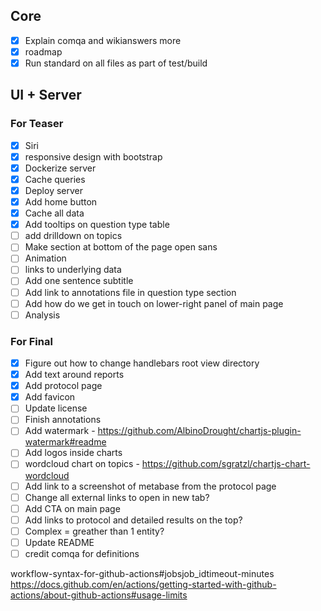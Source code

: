 ## Core
- [X] Explain comqa and wikianswers more
- [X] roadmap
- [X] Run standard on all files as part of test/build

## UI + Server
### For Teaser
- [X] Siri
- [X] responsive design with bootstrap
- [X] Dockerize server
- [X] Cache queries
- [X] Deploy server
- [X] Add home button
- [X] Cache all data
- [X] Add tooltips on question type table
- [ ] add drilldown on topics
- [ ] Make section at bottom of the page open sans
- [ ] Animation
- [ ] links to underlying data
- [ ] Add one sentence subtitle
- [ ] Add link to annotations file in question type section
- [ ] Add how do we get in touch on lower-right panel of main page
- [ ] Analysis

### For Final
- [X] Figure out how to change handlebars root view directory
- [X] Add text around reports
- [X] Add protocol page
- [X] Add favicon
- [ ] Update license
- [ ] Finish annotations
- [ ] Add watermark - https://github.com/AlbinoDrought/chartjs-plugin-watermark#readme
- [ ] Add logos inside charts
- [ ] wordcloud chart on topics - https://github.com/sgratzl/chartjs-chart-wordcloud
- [ ] Add link to a screenshot of metabase from the protocol page
- [ ] Change all external links to open in new tab?
- [ ] Add CTA on main page
- [ ] Add links to protocol and detailed results on the top?
- [ ] Complex = greather than 1 entity?
- [ ] Update README
- [ ] credit comqa for definitions

workflow-syntax-for-github-actions#jobsjob_idtimeout-minutes
https://docs.github.com/en/actions/getting-started-with-github-actions/about-github-actions#usage-limits